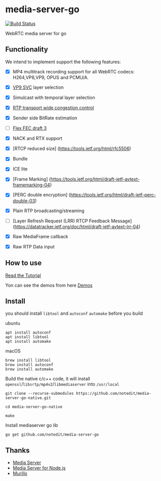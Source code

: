 # media-server-go

[![Build Status](https://travis-ci.com/notedit/media-server-go.svg?branch=master)](https://travis-ci.com/notedit/media-server-go)

WebRTC media server for go



## Functionality

We intend to implement support the following features:

- [x] MP4 multitrack recording support for all WebRTC codecs: H264,VP8,VP9, OPUS and PCMU/A.
- [x] [VP9 SVC](https://tools.ietf.org/html/draft-ietf-payload-vp9-02) layer selection
- [x] Simulcast with temporal layer selection
- [x] [RTP transport wide congestion control](https://tools.ietf.org/html/draft-holmer-rmcat-transport-wide-cc-extensions-01)
- [x] Sender side BitRate estimation
- [ ] [Flex FEC draft 3](https://tools.ietf.org/html/draft-ietf-payload-flexible-fec-scheme-03)
- [x] NACK and RTX support
- [x] [RTCP reduced size] (https://tools.ietf.org/html/rfc5506)
- [x] Bundle
- [x] ICE lite
- [x] [Frame Marking] (https://tools.ietf.org/html/draft-ietf-avtext-framemarking-04)
- [x] [PERC double encryption] (https://tools.ietf.org/html/draft-ietf-perc-double-03)
- [x] Plain RTP broadcasting/streaming
- [ ] [Layer Refresh Request (LRR) RTCP Feedback Message] (https://datatracker.ietf.org/doc/html/draft-ietf-avtext-lrr-04)
- [x] Raw MediaFrame callback
- [x] Raw RTP Data input



## How to use 

[Read the Tutorial](https://github.com/notedit/media-server-go/blob/master/manual.md)


Yon can see the demos from here [Demos](https://github.com/notedit/media-server-go-demo)



## Install 

you should install `libtool` and `autoconf` `automake` before you build 

ubuntu
```
apt install autoconf
apt install libtool
apt install automake
```
macOS
```
brew install libtool
brew install autoconf
brew install automake
```


Build the native c/c++ code,  it will install `openssl`/`libsrtp/mp4v2`/`libmediaserver` into  `/usr/local`

```
git clone --recurse-submodules https://github.com/notedit/media-server-go-native.git  

cd media-server-go-native

make
```

Install mediaserver go lib

```
go get github.com/notedit/media-server-go

```


## Thanks 

 - [Media Server](https://github.com/medooze/media-server)
 - [Media Server for Node.js](https://github.com/medooze/media-server-node)
 - [Murillo](https://github.com/murillo128)






